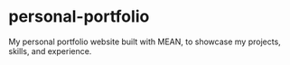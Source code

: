# personal-portfolio
My personal portfolio website built with MEAN, to showcase my projects, skills, and experience.
